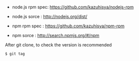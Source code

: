 * node.js rpm spec: https://github.com/kazuhisya/nodejs-rpm
* node.js sorce   : http://nodejs.org/dist/


* npm rpm spec    : https://github.com/kazuhisya/npm-rpm
* npm sorce       : http://search.npmjs.org/#/npm

After git clone, to check the version is recommended

~~~
$ git tag
~~~

